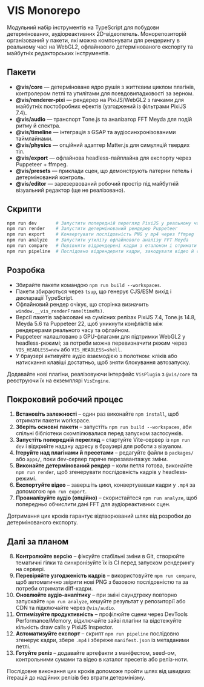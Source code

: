 # VIS Monorepo

Модульний набір інструментів на TypeScript для побудови детермінованих, аудіореактивних 2D-відеопетель. Монорепозиторій організований у пакети, які можна компонувати для рендерингу в реальному часі на WebGL2, офлайнового детермінованого експорту та майбутніх редакторських інструментів.

## Пакети

- **@vis/core** — детерміноване ядро рушія з життєвим циклом плагінів, контролером петлі та утилітами для псевдовипадковості за зерном.
- **@vis/renderer-pixi** — рендерер на PixiJS/WebGL2 з гачками для майбутніх постобробних ефектів (узгоджений із фільтрами PixiJS 7.4).
- **@vis/audio** — транспорт Tone.js та аналізатор FFT Meyda для подій ритму й спектра.
- **@vis/timeline** — інтеграція з GSAP та аудіосинхронізованими таймлайнами.
- **@vis/physics** — опційний адаптер Matter.js для симуляцій твердих тіл.
- **@vis/export** — офлайнова headless-пайплайна для експорту через Puppeteer + ffmpeg.
- **@vis/presets** — приклади сцен, що демонструють патерни петель і детермінований контроль.
- **@vis/editor** — зарезервований робочий простір під майбутній візуальний редактор (ще не реалізовано).

## Скрипти

```bash
npm run dev       # Запустити попередній перегляд PixiJS у реальному часі через Vite
npm run render    # Запустити детермінований рендерер Puppeteer
npm run export    # Конвертувати послідовність PNG у mp4 через ffmpeg
npm run analyze   # Запустити утиліту офлайнового аналізу FFT Meyda
npm run compare   # Порівняти відрендерені кадри з еталоном і отримати diff-кадри
npm run pipeline  # Послідовно відрендерити кадри, закодувати відео й сформувати маніфест релізу
```

## Розробка

- Збирайте пакети командою `npm run build --workspaces`.
- Пакети збираються через `tsup`, що генерує CJS/ESM вихід і декларації TypeScript.
- Офлайновий рендер очікує, що сторінка визначить `window.__vis_renderFrame(timeMs)`.
- Версії пакетів зафіксовані на сумісних релізах PixiJS 7.4, Tone.js 14.8, Meyda 5.6 та Puppeteer 22, щоб уникнути конфліктів між рендерерами реального часу та офлайном.
- Puppeteer налаштовано з GPU-флагами для підтримки WebGL2 у headless-режимі; за потреби можна перевизначити режим через `VIS_HEADLESS=new` або `VIS_HEADLESS=shell`.
- У браузері активуйте аудіо взаємодією з полотном: кліків або натискання клавіші достатньо, щоб зняти блокування автозапуску.

Додавайте нові плагіни, реалізовуючи інтерфейс `VisPlugin` з `@vis/core` та реєструючи їх на екземплярі `VisEngine`.

## Покроковий робочий процес

1. **Встановіть залежності** – один раз виконайте `npm install`, щоб отримати пакети workspace.
2. **Зберіть основні пакети** – запустіть `npm run build --workspaces`, аби спільні бібліотеки скомпілювалися перед запуском застосунків.
3. **Запустіть попередній перегляд** – стартуйте Vite-сервер із `npm run dev` і відкрийте надану адресу в браузері для роботи з візуалом.
4. **Ітеруйте над плагінами й пресетами** – редагуйте файли в `packages/` або `apps/`, поки dev-сервер гаряче перезавантажує зміни.
5. **Виконайте детермінований рендер** – коли петля готова, виконайте `npm run render`, щоб згенерувати послідовність кадрів у headless-режимі.
6. **Експортуйте відео** – завершіть цикл, конвертувавши кадри у `.mp4` за допомогою `npm run export`.
7. **Проаналізуйте аудіо (опційно)** – скористайтеся `npm run analyze`, щоб попередньо обчислити дані FFT для аудіореактивних сцен.

Дотримання цих кроків гарантує відтворюваний шлях від розробки до детермінованого експорту.

## Далі за планом

8. **Контролюйте версію** – фіксуйте стабільні зміни в Git, створюйте тематичні гілки та синхронізуйте їх із CI перед запуском рендерингу на сервері.
9. **Перевіряйте узгодженість кадрів** – використовуйте `npm run compare`, щоб автоматично звірити нові PNG з базовою послідовністю та за потреби отримати diff-кадри.
10. **Оновлюйте аудіо-аналітику** – при зміні саундтреку повторно запускайте `npm run analyze`, кешуйте результат у репозиторії або CDN та підключайте через `@vis/audio`.
11. **Оптимізуйте продуктивність** – профілюйте сцени через DevTools Performance/Memory, відключайте зайві плагіни та відстежуйте кількість draw calls у PixiJS Inspector.
12. **Автоматизуйте експорт** – скрипт `npm run pipeline` послідовно згенерує кадри, збере `.mp4` і збереже `manifest.json` із метаданими петлі.
13. **Готуйте реліз** – додавайте артефакти з маніфестом, seed-ом, контрольними сумами та відео в каталог пресетів або реліз-ноти.

Послідовне виконання цих кроків допоможе пройти шлях від швидких ітерацій до надійних релізів без втрати детермінізму.

